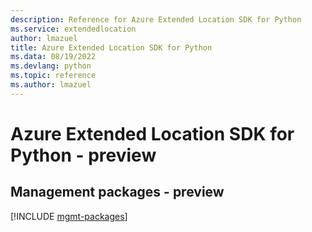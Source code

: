 ```yaml
---
description: Reference for Azure Extended Location SDK for Python
ms.service: extendedlocation
author: lmazuel
title: Azure Extended Location SDK for Python
ms.data: 08/19/2022
ms.devlang: python
ms.topic: reference
ms.author: lmazuel
---
```

# Azure Extended Location SDK for Python - preview

## Management packages - preview
[!INCLUDE [mgmt-packages](extended-location-mgmt-index.md)]